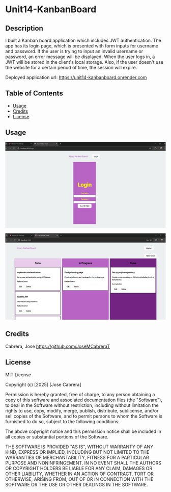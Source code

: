 # Unit14-KanbanBoard

## Description

I built a Kanban board application which includes JWT authentication. The app has its login page, which is presented with form inputs for username and password.
If the user is trying to input an invalid username or password, an error message will be displayed. When the user logs in, a JWT will be stored in the client's
local storage. Also, if the user doesn't use the website for a certain period of time, the session will expire.


Deployed application url: https://unit14-kanbanboard.onrender.com

## Table of Contents

- [Usage](#usage)
- [Credits](#credits)
- [License](#license)

## Usage

![alt text](assets/images/Main-Page.png)

![alt text](assets/images/Ticket-Page.png)

## Credits

Cabrera, Jose   https://github.com/JoseMCabreraT

## License

MIT License

Copyright (c) [2025] [Jose Cabrera]

Permission is hereby granted, free of charge, to any person obtaining a copy
of this software and associated documentation files (the "Software"), to deal
in the Software without restriction, including without limitation the rights
to use, copy, modify, merge, publish, distribute, sublicense, and/or sell
copies of the Software, and to permit persons to whom the Software is
furnished to do so, subject to the following conditions:

The above copyright notice and this permission notice shall be included in all
copies or substantial portions of the Software.

THE SOFTWARE IS PROVIDED "AS IS", WITHOUT WARRANTY OF ANY KIND, EXPRESS OR
IMPLIED, INCLUDING BUT NOT LIMITED TO THE WARRANTIES OF MERCHANTABILITY,
FITNESS FOR A PARTICULAR PURPOSE AND NONINFRINGEMENT. IN NO EVENT SHALL THE
AUTHORS OR COPYRIGHT HOLDERS BE LIABLE FOR ANY CLAIM, DAMAGES OR OTHER
LIABILITY, WHETHER IN AN ACTION OF CONTRACT, TORT OR OTHERWISE, ARISING FROM,
OUT OF OR IN CONNECTION WITH THE SOFTWARE OR THE USE OR OTHER DEALINGS IN THE
SOFTWARE.